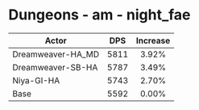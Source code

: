 # Dungeons - am - night_fae
| Actor | DPS | Increase |
|---|:---:|:---:|
|Dreamweaver-HA_MD|5811|3.92%|
|Dreamweaver-SB-HA|5787|3.49%|
|Niya-GI-HA|5743|2.70%|
|Base|5592|0.00%|
